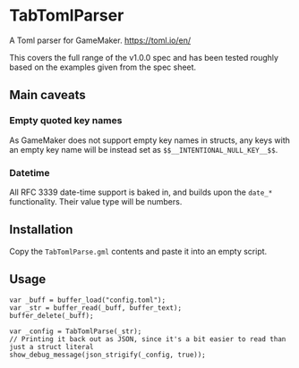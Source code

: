 # TabTomlParser
A Toml parser for GameMaker. https://toml.io/en/

This covers the full range of the v1.0.0 spec and has been tested roughly based on the examples given from the spec sheet. 
## Main caveats

### Empty quoted key names
As GameMaker does not support empty key names in structs, any keys with an empty key name will be instead set as `$$__INTENTIONAL_NULL_KEY__$$`.

### Datetime
All RFC 3339 date-time support is baked in, and builds upon the `date_*` functionality. Their value type will be numbers.


## Installation
Copy the `TabTomlParse.gml` contents and paste it into an empty script.

## Usage

```gml
var _buff = buffer_load("config.toml");
var _str = buffer_read(_buff, buffer_text);
buffer_delete(_buff);

var _config = TabTomlParse(_str);
// Printing it back out as JSON, since it's a bit easier to read than just a struct literal
show_debug_message(json_strigify(_config, true));
```